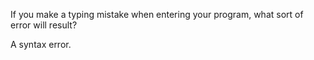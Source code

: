 If you make a typing mistake when entering your program, what sort of error will result?

A syntax error.
